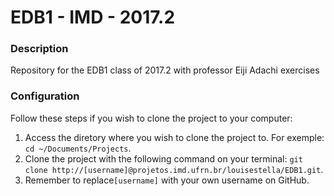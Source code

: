 EDB1 - IMD - 2017.2
===================


### Description

Repository for the EDB1 class of 2017.2 with professor Eiji Adachi exercises


### Configuration

Follow these steps if you wish to clone the project to your computer:

1. Access the diretory where you wish to clone the project to. For exemple: `cd ~/Documents/Projects`.
2. Clone the project with the following command on your terminal: `git clone http://[username]@projetos.imd.ufrn.br/louisestella/EDB1.git`.
3. Remember to replace`[username]` with your own username on GitHub.



